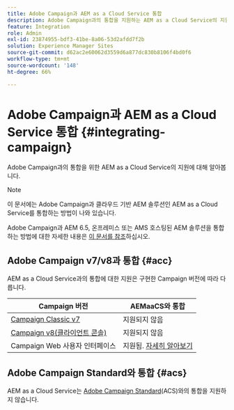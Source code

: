 ```yaml
---
title: Adobe Campaign과 AEM as a Cloud Service 통합
description: Adobe Campaign과의 통합을 지원하는 AEM as a Cloud Service의 지원에 대해 알아보십시오.
feature: Integration
role: Admin
exl-id: 23874955-bdf3-41be-8a06-53d2afdd7f2b
solution: Experience Manager Sites
source-git-commit: d62ac2e60062d3559d6a877dc830b8106f4bd0f6
workflow-type: tm+mt
source-wordcount: '148'
ht-degree: 66%

---
```



# Adobe Campaign과 AEM as a Cloud Service 통합 {#integrating-campaign}

Adobe Campaign과의 통합을 위한 AEM as a Cloud Service의 지원에 대해 알아봅니다.

>[!NOTE]
>
>이 문서에는 Adobe Campaign과 클라우드 기반 AEM 솔루션인 AEM as a Cloud Service를 통합하는 방법이 나와 있습니다.
>
>Adobe Campaign과 AEM 6.5, 온프레미스 또는 AMS 호스팅된 AEM 솔루션을 통합하는 방법에 대한 자세한 내용은 [이 문서를 참조](https://experienceleague.adobe.com/docs/experience-manager-65/administering/integration/campaign.html?lang=ko)하십시오.

## Adobe Campaign v7/v8과 통합 {#acc}

AEM as a Cloud Service과의 통합에 대한 지원은 구현한 Campaign 버전에 따라 다릅니다.

| Campaign 버전 | AEMaaCS와 통합 |
|---|---|
| [Campaign Classic v7](https://experienceleague.adobe.com/docs/campaign-classic.html?lang=ko) | 지원되지 않음 |
| [Campaign v8(클라이언트 콘솔)](https://experienceleague.adobe.com/docs/campaign-v8.html?lang=ko) | 지원되지 않음 |
| Campaign Web 사용자 인터페이스 | 지원됨. [자세히 알아보기](https://experienceleague.adobe.com/ko/docs/campaign/campaign-v8/connect/ac-aem) |

## Adobe Campaign Standard와 통합 {#acs}

AEM as a Cloud Service는 [Adobe Campaign Standard](https://experienceleague.adobe.com/docs/campaign-standard.html?lang=ko)&#x200B;(ACS)와의 통합을 지원하지 않습니다.
